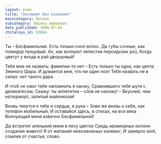 ```yaml
---
layout: poem
title: "Экспромт без названия"
maincategory: Поэзия
subcategory: Лирика любовная
date_published: 2009-07-04
chitalnya_id: 93864
---
```




Ты – Бесфамильная. Есть только сноп волос.
Да губы сочные, как помидор пунцовый.
Ах, как волнуют лепестки персидских роз,
Когда цветут у входа в рай дворцовый!

Тебя мне не назвать: фамилии-то нет –
Есть только ты одна, как центр Земного Шара.
И думается мне, что ни один поэт
Тебя назвать не в силах: нет такого дара.

И чтоб не смог тебе напомнить я ханжу,
Сравнившего тебя шутя с деликатесом,
Скажу: ты аппетитна – слов не нахожу! –
Вкусней, чем натюрморт, залитый майонезом!

Вновь тянутся к тебе и сердце, и рука –
Зови же вновь к себе, как телефон мобильный,
И оставайся здесь, в стихах, на все века
Волнующей меня извечно Бесфамильной!

Да встретит аленький меня в лесу цветок
Средь мраморных колонн создания живого!
Я от желаний невозможных изнемог,
И замерло моё, сомлев от счастья, слово.






